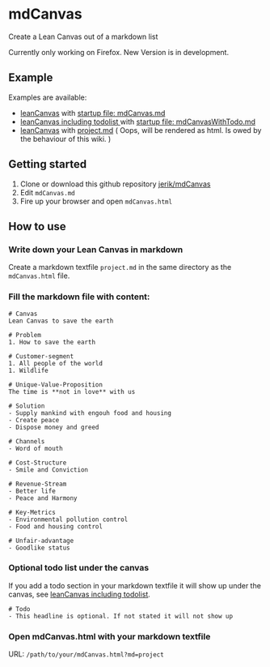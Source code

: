 # mdCanvas
Create a Lean Canvas out of a markdown list 

Currently only working on Firefox. New Version is in development. 

## Example
Examples are available: 

- [leanCanvas]( mdCanvas.html ) with [startup file: mdCanvas.md]( https://raw.githubusercontent.com/jerik/mdCanvas/master/mdCanvas.md  )
- [leanCanvas including todolist ]( mdCanvas.html?md=mdCanvasWithTodo ) with [startup file: mdCanvasWithTodo.md]( https://raw.githubusercontent.com/jerik/mdCanvas/master/mdCanvasWithTodo.md  )
- [leanCanvas]( mdCanvas.html?md=project ) with [project.md]( project.md ) ( Oops, will be rendered as html. Is owed by the behaviour of this wiki. )

## Getting started
1. Clone or download this github repository [jerik/mdCanvas]( https://github.com/jerik/mdCanvas )
1. Edit `mdCanvas.md`
1. Fire up your browser and open `mdCanvas.html`

## How to use
### Write down your Lean Canvas in markdown
Create a markdown textfile `project.md` in the same directory as the `mdCanvas.html` file. 

### Fill the markdown file with content: 

	# Canvas
	Lean Canvas to save the earth

	# Problem
	1. How to save the earth

	# Customer-segment
	1. All people of the world
	1. Wildlife

	# Unique-Value-Proposition
	The time is **not in love** with us

	# Solution
	- Supply mankind with engouh food and housing
	- Create peace 
	- Dispose money and greed

	# Channels
	- Word of mouth

	# Cost-Structure
	- Smile and Conviction

	# Revenue-Stream
	- Better life
	- Peace and Harmony

	# Key-Metrics
	- Environmental pollution control
	- Food and housing control

	# Unfair-advantage
	- Goodlike status

### Optional todo list under the canvas
If you add a todo section in your markdown textfile it will show up under the canvas, see [leanCanvas including todolist]( mdCanvas.html?md=mdCanvasWithTodo ).

	# Todo 
	- This headline is optional. If not stated it will not show up

### Open mdCanvas.html with your markdown textfile
URL: `/path/to/your/mdCanvas.html?md=project`


